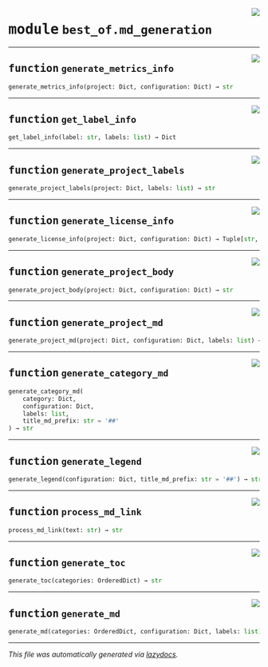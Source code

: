 <!-- markdownlint-disable -->

<a href="https://github.com/ml-tooling/best-of-generator/blob/main/src/best_of/md_generation.py#L0"><img align="right" style="float:right;" src="https://img.shields.io/badge/-source-cccccc?style=flat-square"></a>

# <kbd>module</kbd> `best_of.md_generation`





---

<a href="https://github.com/ml-tooling/best-of-generator/blob/main/src/best_of/md_generation.py#L25"><img align="right" style="float:right;" src="https://img.shields.io/badge/-source-cccccc?style=flat-square"></a>

## <kbd>function</kbd> `generate_metrics_info`

```python
generate_metrics_info(project: Dict, configuration: Dict) → str
```






---

<a href="https://github.com/ml-tooling/best-of-generator/blob/main/src/best_of/md_generation.py#L96"><img align="right" style="float:right;" src="https://img.shields.io/badge/-source-cccccc?style=flat-square"></a>

## <kbd>function</kbd> `get_label_info`

```python
get_label_info(label: str, labels: list) → Dict
```






---

<a href="https://github.com/ml-tooling/best-of-generator/blob/main/src/best_of/md_generation.py#L111"><img align="right" style="float:right;" src="https://img.shields.io/badge/-source-cccccc?style=flat-square"></a>

## <kbd>function</kbd> `generate_project_labels`

```python
generate_project_labels(project: Dict, labels: list) → str
```






---

<a href="https://github.com/ml-tooling/best-of-generator/blob/main/src/best_of/md_generation.py#L150"><img align="right" style="float:right;" src="https://img.shields.io/badge/-source-cccccc?style=flat-square"></a>

## <kbd>function</kbd> `generate_license_info`

```python
generate_license_info(project: Dict, configuration: Dict) → Tuple[str, int]
```






---

<a href="https://github.com/ml-tooling/best-of-generator/blob/main/src/best_of/md_generation.py#L181"><img align="right" style="float:right;" src="https://img.shields.io/badge/-source-cccccc?style=flat-square"></a>

## <kbd>function</kbd> `generate_project_body`

```python
generate_project_body(project: Dict, configuration: Dict) → str
```






---

<a href="https://github.com/ml-tooling/best-of-generator/blob/main/src/best_of/md_generation.py#L212"><img align="right" style="float:right;" src="https://img.shields.io/badge/-source-cccccc?style=flat-square"></a>

## <kbd>function</kbd> `generate_project_md`

```python
generate_project_md(project: Dict, configuration: Dict, labels: list) → str
```






---

<a href="https://github.com/ml-tooling/best-of-generator/blob/main/src/best_of/md_generation.py#L261"><img align="right" style="float:right;" src="https://img.shields.io/badge/-source-cccccc?style=flat-square"></a>

## <kbd>function</kbd> `generate_category_md`

```python
generate_category_md(
    category: Dict,
    configuration: Dict,
    labels: list,
    title_md_prefix: str = '##'
) → str
```






---

<a href="https://github.com/ml-tooling/best-of-generator/blob/main/src/best_of/md_generation.py#L295"><img align="right" style="float:right;" src="https://img.shields.io/badge/-source-cccccc?style=flat-square"></a>

## <kbd>function</kbd> `generate_legend`

```python
generate_legend(configuration: Dict, title_md_prefix: str = '##') → str
```






---

<a href="https://github.com/ml-tooling/best-of-generator/blob/main/src/best_of/md_generation.py#L328"><img align="right" style="float:right;" src="https://img.shields.io/badge/-source-cccccc?style=flat-square"></a>

## <kbd>function</kbd> `process_md_link`

```python
process_md_link(text: str) → str
```






---

<a href="https://github.com/ml-tooling/best-of-generator/blob/main/src/best_of/md_generation.py#L333"><img align="right" style="float:right;" src="https://img.shields.io/badge/-source-cccccc?style=flat-square"></a>

## <kbd>function</kbd> `generate_toc`

```python
generate_toc(categories: OrderedDict) → str
```






---

<a href="https://github.com/ml-tooling/best-of-generator/blob/main/src/best_of/md_generation.py#L358"><img align="right" style="float:right;" src="https://img.shields.io/badge/-source-cccccc?style=flat-square"></a>

## <kbd>function</kbd> `generate_md`

```python
generate_md(categories: OrderedDict, configuration: Dict, labels: list) → str
```








---

_This file was automatically generated via [lazydocs](https://github.com/ml-tooling/lazydocs)._
